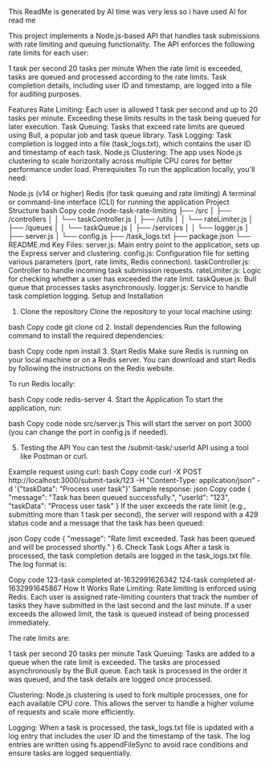 This ReadMe is generated by AI time was very less so i have used AI for read me

This project implements a Node.js-based API that handles task submissions with rate limiting and queuing functionality. The API enforces the following rate limits for each user:

1 task per second
20 tasks per minute
When the rate limit is exceeded, tasks are queued and processed according to the rate limits. Task completion details, including user ID and timestamp, are logged into a file for auditing purposes.

Features
Rate Limiting: Each user is allowed 1 task per second and up to 20 tasks per minute. Exceeding these limits results in the task being queued for later execution.
Task Queuing: Tasks that exceed rate limits are queued using Bull, a popular job and task queue library.
Task Logging: Task completion is logged into a file (task_logs.txt), which contains the user ID and timestamp of each task.
Node.js Clustering: The app uses Node.js clustering to scale horizontally across multiple CPU cores for better performance under load.
Prerequisites
To run the application locally, you'll need:

Node.js (v14 or higher)
Redis (for task queuing and rate limiting)
A terminal or command-line interface (CLI) for running the application
Project Structure
bash
Copy code
/node-task-rate-limiting
├── /src
│   ├── /controllers
│   │   └── taskController.js
│   ├── /utils
│   │   └── rateLimiter.js
│   ├── /queues
│   │   └── taskQueue.js
│   ├── /services
│   │   └── logger.js
│   ├── server.js
│   └── config.js
├── /task_logs.txt
├── package.json
└── README.md
Key Files:
server.js: Main entry point to the application, sets up the Express server and clustering.
config.js: Configuration file for setting various parameters (port, rate limits, Redis connection).
taskController.js: Controller to handle incoming task submission requests.
rateLimiter.js: Logic for checking whether a user has exceeded the rate limit.
taskQueue.js: Bull queue that processes tasks asynchronously.
logger.js: Service to handle task completion logging.
Setup and Installation
1. Clone the repository
Clone the repository to your local machine using:

bash
Copy code
git clone <repository-url>
cd <repository-folder>
2. Install dependencies
Run the following command to install the required dependencies:

bash
Copy code
npm install
3. Start Redis
Make sure Redis is running on your local machine or on a Redis server. You can download and start Redis by following the instructions on the Redis website.

To run Redis locally:

bash
Copy code
redis-server
4. Start the Application
To start the application, run:

bash
Copy code
node src/server.js
This will start the server on port 3000 (you can change the port in config.js if needed).

5. Testing the API
You can test the /submit-task/:userId API using a tool like Postman or curl.

Example request using curl:
bash
Copy code
curl -X POST http://localhost:3000/submit-task/123 -H "Content-Type: application/json" -d '{"taskData": "Process user task"}'
Sample response:
json
Copy code
{
  "message": "Task has been queued successfully.",
  "userId": "123",
  "taskData": "Process user task"
}
If the user exceeds the rate limit (e.g., submitting more than 1 task per second), the server will respond with a 429 status code and a message that the task has been queued:

json
Copy code
{
  "message": "Rate limit exceeded. Task has been queued and will be processed shortly."
}
6. Check Task Logs
After a task is processed, the task completion details are logged in the task_logs.txt file. The log format is:

Copy code
123-task completed at-1632991626342
124-task completed at-1632991645867
How It Works
Rate Limiting:
Rate limiting is enforced using Redis. Each user is assigned rate-limiting counters that track the number of tasks they have submitted in the last second and the last minute. If a user exceeds the allowed limit, the task is queued instead of being processed immediately.

The rate limits are:

1 task per second
20 tasks per minute
Task Queuing:
Tasks are added to a queue when the rate limit is exceeded. The tasks are processed asynchronously by the Bull queue. Each task is processed in the order it was queued, and the task details are logged once processed.

Clustering:
Node.js clustering is used to fork multiple processes, one for each available CPU core. This allows the server to handle a higher volume of requests and scale more efficiently.

Logging:
When a task is processed, the task_logs.txt file is updated with a log entry that includes the user ID and the timestamp of the task. The log entries are written using fs.appendFileSync to avoid race conditions and ensure tasks are logged sequentially.